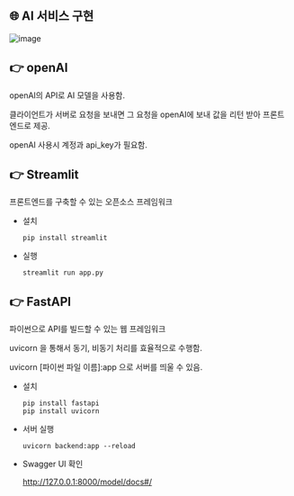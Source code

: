 ##   🌐 AI 서비스 구현
![image](https://github.com/user-attachments/assets/fc47631b-e69b-43d6-8333-9a0fd0664135)

## 👉 openAI
openAI의 API로 AI 모델을 사용함. 

클라이언트가 서버로 요청을 보내면 그 요청을 openAI에 보내 값을 리턴 받아 프론트 엔드로 제공.

openAI 사용시 계정과 api_key가 필요함.

## 👉 Streamlit
프론트엔드를 구축할 수 있는 오픈소스 프레임워크


- 설치

  ```
  pip install streamlit
  ```

- 실행
  ```
  streamlit run app.py
  ```

## 👉 FastAPI
파이썬으로 API를 빌드할 수 있는 웹 프레임워크

uvicorn 을 통해서 동기, 비동기 처리를 효율적으로 수행함. 

uvicorn [파이썬 파일 이름]:app 으로 서버를 띄울 수 있음.

- 설치

  ```
  pip install fastapi
  pip install uvicorn
  ```

- 서버 실행

  ```
  uvicorn backend:app --reload
  ```
- Swagger UI 확인

  http://127.0.0.1:8000/model/docs#/
